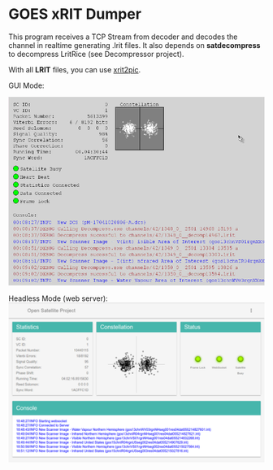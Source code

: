 GOES xRIT Dumper
=========================

This program receives a TCP Stream from decoder and decodes the channel in realtime generating .lrit files. It also depends on **satdecompress** to decompress LritRice (see Decompressor project).

With all **LRIT** files, you can use [xrit2pic](http://www.alblas.demon.nl/wsat/software/soft_msg.html).

GUI Mode:

![GOES Dump](screenshot.png)

Headless Mode (web server):
![GOES Dump](screenshot-headless.png)
